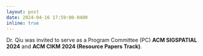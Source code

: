 ```yaml
---
layout: post
date: 2024-04-16 17:59:00-0400
inline: true
---
```


Dr. Qiu was invited to serve as a Program Committee (PC) **ACM SIGSPATIAL 2024** and **ACM CIKM 2024 (Resource Papers Track)**. 
